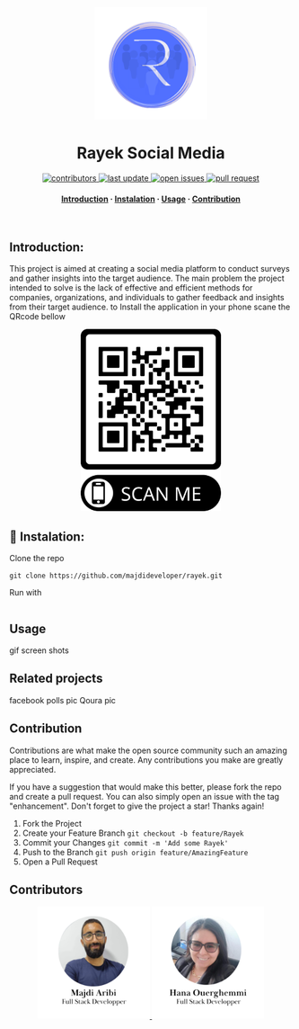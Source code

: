 <div align="center">

  <img src="assets/images/logobg.png" alt="logo" width="200" height="auto" />
  <h1>Rayek Social Media</h1>
  
  
<!-- Badges -->
<p>
 
 <a href="https://github.com/majdideveloper/rayek/graphs/contributors">
    <img src="https://img.shields.io/github/contributors/majdideveloper/rayek" alt="contributors" />
  </a>
  <a href="">
    <img src="https://img.shields.io/github/last-commit/majdideveloper/rayek" alt="last update" />
  </a>
  <a href="https://github.com/majdideveloper/rayek/issues/">
    <img src="https://img.shields.io/github/issues/majdideveloper/rayek" alt="open issues" />
  </a>
  <a href="https://github.com/majdideveloper/rayek/pulls?q=is%3Apr+is%3Aclosed/">
    <img src="https://img.shields.io/github/issues-pr/cdnjs/cdnjs.svg?style=flat" alt="pull request" />
  </a>
</p>
   
<h4>
    <a href="https://github.com/majdideveloper/rayek/">Introduction</a>
  <span> · </span>
    <a href="https://github.com/majdideveloper/rayek">Instalation</a>
  <span> · </span>
    <a href="https://github.com/majdideveloper/rayek/issues/">Usage</a>
  <span> · </span>
    <a href="https://github.com/majdideveloper/rayek/issues/">Contribution</a>
  </h4>
</div>



<br />
<!-- Introduction-->



## Introduction:
This project is aimed at creating a social media platform to conduct surveys and gather insights into the target audience. The main problem the project intended to solve is the lack of effective and efficient methods for companies, organizations, and individuals to gather feedback and insights from their target audience.
to Install the application in your phone scane the QRcode bellow 
<div align="center">
  <img src="assets/images/Rayek.png" alt="QR code" width="250" height="auto" />
</div>


## :wrench: Instalation:
Clone the repo
```
git clone https://github.com/majdideveloper/rayek.git
```
Run with 
```
```


## Usage
gif screen shots 
## Related projects
facebook polls pic
Qoura pic 
## Contribution

Contributions are what make the open source community such an amazing place to learn, inspire, and create. Any contributions you make are greatly appreciated.

If you have a suggestion that would make this better, please fork the repo and create a pull request. You can also simply open an issue with the tag "enhancement". Don't forget to give the project a star! Thanks again!

  1. Fork the Project
  2. Create your Feature Branch ```git checkout -b feature/Rayek```
  3. Commit your Changes ```git commit -m 'Add some Rayek'```
  4. Push to the Branch ```git push origin feature/AmazingFeature```
  5. Open a Pull Request

## Contributors

<div align="center">
 <a href ="https://www.linkedin.com/in/aribimajdi/">
   <img src="assets/images/Majdi.png" alt="majdi" width="200" height="auto" />
 </a>
  <a href="https://www.linkedin.com/in/ou13hana/">
    <img src="assets/images/hana.png" alt="hana" width="200" height="auto" />
  </a>

</div>
